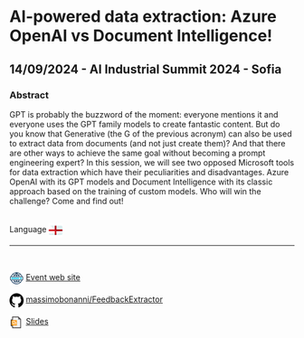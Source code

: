 # AI-powered data extraction: Azure OpenAI vs Document Intelligence!
##  14/09/2024 - AI Industrial Summit 2024 - Sofia
### Abstract 
GPT is probably the buzzword of the moment: everyone mentions it and everyone uses the GPT family models to create fantastic content. But do you know that Generative (the G of the previous acronym) can also be used to extract data from documents (and not just create them)? And that there are other ways to achieve the same goal without becoming a prompt engineering expert? In this session, we will see two opposed Microsoft tools for data extraction which have their peculiarities and disadvantages. Azure OpenAI with its GPT models and Document Intelligence with its classic approach based on the training of custom models. Who will win the challenge? Come and find out!

<br/>
Language <img width="25" src="https://raw.githubusercontent.com/massimobonanni/massimobonanni/master/images/flagengland.svg" style="vertical-align:middle">

<br/>

---
<br/>
<p>
<img width="25" src="https://raw.githubusercontent.com/massimobonanni/massimobonanni/master/images/eventwebsite.svg" style="vertical-align:middle"> 
<a href="https://iotsummit.tech/">Event web site</a>
</p>

<p>
<img width="25" src="https://raw.githubusercontent.com/massimobonanni/massimobonanni/master/images/github.svg" style="vertical-align:middle"> 
<a href="https://github.com/massimobonanni/FeedbackExtractor" target="_blank">massimobonanni/FeedbackExtractor</a>
</p>

<p>
<img width="25" src="https://raw.githubusercontent.com/massimobonanni/massimobonanni/master/images/slides.svg" style="vertical-align:middle"> 
<a href="https://raw.githubusercontent.com/massimobonanni/massimobonanni/master/slides/AIIndustrialSummit2024-01.pdf">Slides</a>
</p>
